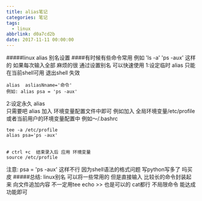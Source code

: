```yaml
---
title: alias笔记
categories: 笔记
tags:
  - linux
abbrlink: d0a7cd2b
date: 2017-11-11 00:00:00
---
```

#####linux  alias  别名设置 
####有时候有些命令常用 例如 'ls -a'  'ps -aux' 这样的 如果每次输入全部 麻烦的很 通过设置别名 可以快速使用 
1:设定临时 alias  只能在当前shell可用 退出shell 失效
```
alias  asliasNname='命令'
例如: alias psa = 'ps -aux'
```
2:设定永久 alias  
只需要吧 alias 加入 环境变量配置文件中即可 例如加入 全局环境变量/etc/profile 或者当前用户的环境变量配置中 例如～/.bashrc 
```
tee -a /etc/profile
alias psa='ps -aux'


# ctrl +c  结束录入后 应用 环境变量
source /etc/profile
```
注意: psa = 'ps -aux' 这样不行 因为shell语法的格式问题 写python写多了 吗买皮
#####总结: linux别名 可以将一些常用的 但是直接输入 比较长的命令封装起来  向文件追加内容 不一定用tee  echo >> 也是可以的 cat都行 不局限命令 能达成功能即可

